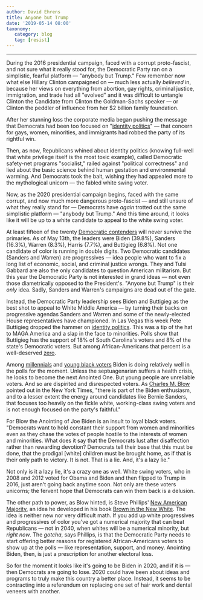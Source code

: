 ```yaml
---
author: David Ehrens
title: Anyone but Trump
date: '2019-05-14 08:00'
taxonomy:
   category: blog
   tag: [resist]
---
```

---
During the 2016 presidential campaign, faced with a corrupt proto-fascist, and not sure what it really stood for, the Democratic Party ran on a simplistic, fearful platform — "anybody but Trump." Few remember now what else Hillary Clinton campaigned on — much less actually *believed* in, because her views on everything from abortion, gay rights, criminal justice, immigration, and trade had all "evolved" and it was difficult to untangle Clinton the Candidate from Clinton the Goldman-Sachs speaker — or Clinton the peddler of influence from her \$2 billion family foundation.

After her stunning loss the corporate media began pushing the message that Democrats had been too focused on "[identity politics](https://www.thenation.com/article/what-is-the-left-without-identity-politics/)" — that concern for gays, women, minorities, and immigrants had robbed the party of its rightful win.

Then, as now, Republicans whined about identity politics (knowing full-well that white privilege itself is the most toxic example), called Democratic safety-net programs "socialist," railed against "political correctness" and lied about the basic science behind human gestation and environmental warming. And Democrats took the bait, wishing they had appealed more to the mythological unicorn — the fabled white swing voter.

Now, as the 2020 presidential campaign begins, faced with the same corrupt, and now much more dangerous proto-fascist — and still unsure of what they really stand for — Democrats have *again* trotted out the same simplistic platform — "anybody but Trump." And this time around, it looks like it will be up to a white candidate to appeal to the white swing voter.

At least fifteen of the twenty [Democratic contenders](https://www.realclearpolitics.com/epolls/2020/president/us/2020_democratic_presidential_nomination-6730.html#polls) will never survive the primaries. As of May 13th, the leaders were Biden (39.8%), Sanders (16.3%), Warren (8.3%), Harris (7.7%), and Buttigieg (6.8%). Not one candidate of color is running in double digits. Two Democratic candidates (Sanders and Warren) are progressives — idea people who want to fix a long list of economic, social, and criminal justice wrongs. They and Tulsi Gabbard are also the only candidates to question American militarism. But this year the Democratic Party is not interested in grand ideas — not even those diametrically opposed to the President's. "Anyone but Trump" is their *only* idea. Sadly, Sanders and Warren's campaigns are dead out of the gate.

Instead, the Democratic Party leadership sees Biden and Buttigieg as the best shot to appeal to White Middle America — by turning their backs on progressive agendas Sanders and Warren and some of the newly-elected House representatives have championed. In Las Vegas this week Pete Buttigieg dropped the hammer on [identity politics](https://thehill.com/homenews/campaign/443280-buttigieg-crisis-of-belonging-in-this-country-exacerbated-by-identity). This was a tip of the hat to MAGA America and a slap in the face to minorities. Polls show that Buttigieg has the support of 18% of South Carolina's voters and 8% of the state's Democratic voters. But among African-Americans that percent is a well-deserved [zero](https://thehill.com/homenews/campaign/443435-poll-buttigieg-has-zero-percent-support-among-south-carolina-black-voters).

Among [millennials](https://thehill.com/homenews/campaign/434639-poll-biden-leads-among-millennial-voters) and [young black voters](https://morningconsult.com/2019/05/09/biden-builds-support-with-young-black-voters-but-will-it-hold/) Biden is doing relatively well in the polls for the moment. Unless the septuagenarian suffers a health crisis, he looks to become the next Anointed One. But young people are unreliable voters. And so are dispirited and disrespected voters. As [Charles M. Blow](https://www.nytimes.com/2019/04/28/opinion/biden-democratic-party.html) pointed out in the New York Times, "there is part of the Biden enthusiasm, and to a lesser extent the energy around candidates like Bernie Sanders, that focuses too heavily on the fickle white, working-class swing voters and is not enough focused on the party's faithful."

For Blow the Anointing of Joe Biden is an insult to loyal black voters. "Democrats want to hold constant their support from women and minorities even as they chase the votes of people hostile to the interests of women and minorities. What does it say that the Democrats lust after disaffection rather than rewarding devotion? Democrats tell their base that this must be done, that the prodigal \[white\] children must be brought home, as if that is their only path to victory. It is not. That is a lie. And, it's a lazy lie."

Not only is it a lazy lie, it's a crazy one as well. White swing voters, who in 2008 and 2012 voted for Obama and Biden and then flipped to Trump in 2016, just aren't going back anytime soon. Not only are these voters unicorns; the fervent hope that Democrats can win them back is a delusion.

The other path to power, as Blow hinted, is Steve Phillips' [New American Majority](http://www.stevephillips.com/), an idea he developed in his book [Brown in the New White](https://www.goodreads.com/book/show/25159295-brown-is-the-new-white). The idea is neither new nor very difficult math. If you add up white progressives and progressives of color you've got a numerical majority that can beat Republicans — not in 2040, when whites will be a numerical minority, but *right now*. The *gotcha*, says Phillips, is that the Democratic Party needs to start offering better reasons for registered African-Americans voters to show up at the polls — like representation, support, and money. Anointing Biden, then, is just a prescription for another electoral loss.

So for the moment it looks like it's going to be Biden in 2020, and if it is — then Democrats are going to lose. 2020 could have been about ideas and programs to truly make this country a better place. Instead, it seems to be contracting into a referendum on replacing one set of hair work and dental veneers with another.
